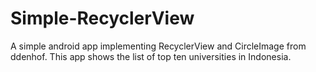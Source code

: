 # Simple-RecyclerView
A simple android app implementing RecyclerView and CircleImage from ddenhof. This app shows the list of top ten universities in Indonesia.
